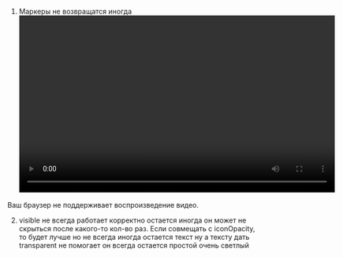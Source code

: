 1. Маркеры не возвращатся иногда
   <video width="640" height="360" controls>
  <source src="app/src/main/assets/trouble1.mov" type="video/mp4">
  Ваш браузер не поддерживает воспроизведение видео.

2. visible не всегда работает корректно остается иногда он может не скрыться после какого-то кол-во раз.
Если совмещать с iconOpacity, то будет лучше но не всегда иногда остается текст ну а тексту дать transparent не помогает он всегда остается простой очень светлый
